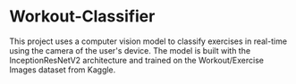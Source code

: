 # Workout-Classifier
This project uses a computer vision model to classify exercises in real-time using the camera of the user's device. The model is built with the InceptionResNetV2 architecture and trained on the Workout/Exercise Images dataset from Kaggle.
